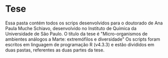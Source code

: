 # Tese
Essa pasta contém todos os scrips desenvolvidos para o doutorado de Ana Paula Muche Schiavo, desenvolvido no Instituto de Química da Universidade de São Paulo.
O título da tese é "Micro-organismos de ambientes análogos a Marte: extremófilos e diversidade"
Os scripts foram escritos em linguagem de programação R (v4.3.3) e estão divididos em duas pastas, referentes as duas partes da tese.
